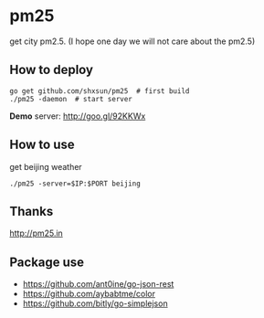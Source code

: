 pm25
====

get city pm2.5. (I hope one day we will not care about the pm2.5)

## How to deploy
```
go get github.com/shxsun/pm25  # first build
./pm25 -daemon  # start server
```

**Demo** server: <http://goo.gl/92KKWx>

## How to use
get beijing weather

```
./pm25 -server=$IP:$PORT beijing
```

## Thanks
<http://pm25.in>

## Package use
* <https://github.com/ant0ine/go-json-rest>
* <https://github.com/aybabtme/color>
* <https://github.com/bitly/go-simplejson>
